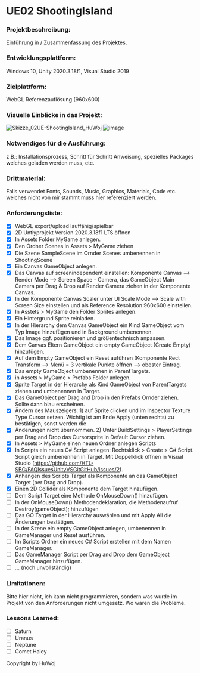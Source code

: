 # UE02 ShootingIsland

### Projektbeschreibung: 
Einführung in / Zusammenfassung des Projektes. 

### Entwicklungsplattform: 
Windows 10, Unity 2020.3.18f1, Visual Studio 2019

### Zielplattform: 
WebGL Referenzauflösung (960x600) 

### Visuelle Einblicke in das Projekt: 
![Skizze_02UE-ShootingIsland_HuWoj](https://user-images.githubusercontent.com/90834280/136345648-8c7d025e-2058-476b-91ad-c8d290c5d685.jpg)
![image](https://user-images.githubusercontent.com/90834280/138226193-16156059-f7ca-431e-997b-5bbd25aac7cf.png)

### Notwendiges für die Ausführung: 
z.B.: Installationsprozess, Schritt für Schritt Anweisung, spezielles Packages welches geladen werden muss, etc.  

### Drittmaterial: 
Falls verwendet Fonts, Sounds, Music, Graphics, Materials, Code etc. welches nicht von mir stammt muss hier referenziert werden. 

### Anforderungsliste:  
 - [x] WebGL export/upload lauffähig/spielbar
 - [x] 2D Untiyprojekt Version 2020.3.18f1 LTS öffnen
 - [x] In Assets Folder MyGame anlegen.
 - [x] Den Ordner Scenes in Assets > MyGame ziehen
 - [x] Die Szene SampleScene im Ornder Scenes umbenennen in ShootingScene
 - [x] Ein Canvas GameObject anlegen.
 - [x] Das Canvas auf screenindependent einstellen: Komponente Canvas --> Render Mode --> Screen Space - Camera, das GameObject Main Camera per Drag & Drop auf Render Camera ziehen in der Komponente Canvas.
 - [x] In der Komponente Canvas Scaler unter UI Scale Mode --> Scale with Screen Size einstellen und als Reference Resolution 960x600 einstellen.
 - [x] In Asstets > MyGame den Folder Sprites anlegen.
 - [x] Ein Hintergrund Sprite reinladen.
 - [x] In der Hierarchy dem Canvas GameObject ein Kind GameObject vom Typ Image hinzufügen und in Background umbenennen.
 - [x] Das Image ggf. positionieren und größentechnisch anpassen.
 - [x] Dem Canvas Eltern GameObject ein empty GameObject (Create Empty) hinzufügen.
 - [x] Auf dem Empty GameObject ein Reset auführen (Komponente Rect Transform --> Menü = 3 vertikale Punkte öffnen --> obester Eintrag.
 - [x] Das empty GameObject umbenennen in ParentTargets.
 - [x] in Assets > MyGame > Prefabs Folder anlegen.
 - [x] Sprite Target in der Hierarchy als Kind GameObject von ParentTargets ziehen und umbenennen in Target.
 - [x] Das GameObject per Drag and Drop in den Prefabs Ornder ziehen. Sollte dann blau erscheinen.
 - [x] Ändern des Mauszeigers: 1) auf Sprite clicken und im Inspector Texture Type Cursor setzen. Wichtig ist am Ende Apply (unten rechts) zu bestätigen, sonst werden die
 - [x] Änderungen nicht übernommen. 2) Unter BuildSettings > PlayerSettings per Drag and Drop das Cursorsprite in Default Cursor ziehen.
 - [x] In Assets > MyGame einen neuen Ordner anlegen Scripts
 - [x] In Scripts ein neues C# Script anlegen: Rechtsklick > Create > C# Script. Script gleich umbenennen in Target. Mit Doppelklick öffnen in Visual Studio (https://github.com/HTL-SBG/FAQIssuesUnityVSGitGitHub/issues/2).
 - [x] Anhängen des Scripts Target als Komponente an das GameObject Target (per Drag and Drop).
 - [x] Einen 2D Collider als Komponente dem Target hinzufügen.
 - [ ] Dem Script Target eine Methode OnMouseDown() hinzufügen.
 - [ ] In der OnMouseDown() Methodendeklaration, die Methodenaufruf Destroy(gameObject); hinzufügen
 - [ ] Das GO Target in der Hierarchy auswählen und mit Apply All die Änderungen bestätigen.
 - [ ] In der Szene ein empty GameObject anlegen, umbenennen in GameManager und Reset ausführen.
 - [ ] Im Scripts Ordner ein neues C# Script erstellen mit dem Namen GameManager.
 - [ ] Das GameManager Script per Drag and Drop dem GameObject GameManager hinzufügen.
 - [ ] ... (noch unvollständig)

### Limitationen:
Bitte hier nicht, ich kann nicht programmieren, sondern was wurde im Projekt von den Anforderungen nicht umgesetz. Wo waren die Probleme. 

### Lessons Learned:
- [ ] Saturn
- [ ] Uranus
- [ ] Neptune
- [ ] Comet Haley

Copyright by HuWoj
